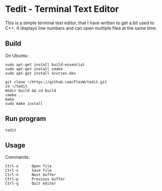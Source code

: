# Tedit - Terminal Text Editor 

This is a simple terminal text editor, that I have written to get a bit used to C++.
It displays line numbers and can open multiple files at the same time.

## Build
On Ubuntu:
```
sudo apt-get install build-essential
sudo apt-get install cmake
sudo apt-get install ncurses-dev

git clone ~/https://github.com/FlexW/tedit.git
cd ~/tedit
mkdir build && cd build
cmake ..
make
sudo make install
```

## Run program
```
tedit
```

## Usage
Commands:
```
Ctrl-o      Open file
Ctrl-s      Save file
Ctrl-n      Next buffer
Ctrl-p      Previous buffer
Ctrl-q      Quit editor
```
